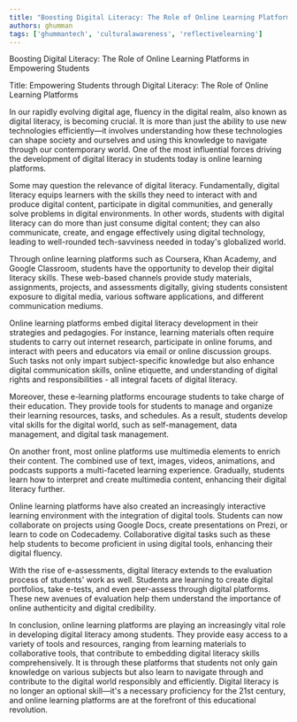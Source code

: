 ```yaml
---
title: "Boosting Digital Literacy: The Role of Online Learning Platforms in Empowering Students"  # Wrap the title in double quotes
authors: ghumman
tags: ['ghummantech', 'culturalawareness', 'reflectivelearning']
---
```


Boosting Digital Literacy: The Role of Online Learning Platforms in Empowering Students
<!-- truncate -->

Title: Empowering Students through Digital Literacy: The Role of Online Learning Platforms 

In our rapidly evolving digital age, fluency in the digital realm, also known as digital literacy, is becoming crucial. It is more than just the ability to use new technologies efficiently—it involves understanding how these technologies can shape society and ourselves and using this knowledge to navigate through our contemporary world. One of the most influential forces driving the development of digital literacy in students today is online learning platforms. 

Some may question the relevance of digital literacy. Fundamentally, digital literacy equips learners with the skills they need to interact with and produce digital content, participate in digital communities, and generally solve problems in digital environments. In other words, students with digital literacy can do more than just consume digital content; they can also communicate, create, and engage effectively using digital technology, leading to well-rounded tech-savviness needed in today's globalized world.

Through online learning platforms such as Coursera, Khan Academy, and Google Classroom, students have the opportunity to develop their digital literacy skills. These web-based channels provide study materials, assignments, projects, and assessments digitally, giving students consistent exposure to digital media, various software applications, and different communication mediums.

Online learning platforms embed digital literacy development in their strategies and pedagogies. For instance, learning materials often require students to carry out internet research, participate in online forums, and interact with peers and educators via email or online discussion groups. Such tasks not only impart subject-specific knowledge but also enhance digital communication skills, online etiquette, and understanding of digital rights and responsibilities - all integral facets of digital literacy.

Moreover, these e-learning platforms encourage students to take charge of their education. They provide tools for students to manage and organize their learning resources, tasks, and schedules. As a result, students develop vital skills for the digital world, such as self-management, data management, and digital task management.

On another front, most online platforms use multimedia elements to enrich their content. The combined use of text, images, videos, animations, and podcasts supports a multi-faceted learning experience. Gradually, students learn how to interpret and create multimedia content, enhancing their digital literacy further.

Online learning platforms have also created an increasingly interactive learning environment with the integration of digital tools. Students can now collaborate on projects using Google Docs, create presentations on Prezi, or learn to code on Codecademy. Collaborative digital tasks such as these help students to become proficient in using digital tools, enhancing their digital fluency.

With the rise of e-assessments, digital literacy extends to the evaluation process of students' work as well. Students are learning to create digital portfolios, take e-tests, and even peer-assess through digital platforms. These new avenues of evaluation help them understand the importance of online authenticity and digital credibility. 

In conclusion, online learning platforms are playing an increasingly vital role in developing digital literacy among students. They provide easy access to a variety of tools and resources, ranging from learning materials to collaborative tools, that contribute to embedding digital literacy skills comprehensively. It is through these platforms that students not only gain knowledge on various subjects but also learn to navigate through and contribute to the digital world responsibly and efficiently. Digital literacy is no longer an optional skill—it's a necessary proficiency for the 21st century, and online learning platforms are at the forefront of this educational revolution.

